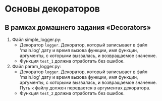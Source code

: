 # Основы декораторов
## В рамках домашнего задания «Decorators»


1. Файл simple_logger.py:
   - Декоратор `logger`. Декоратор, который записывает в файл 'main.log'  дату и время вызова функции, имя функции, аргументы, с которыми вызвалась, и возвращаемое значение. 
   - Функция `test_1` должна отработать без ошибок.
2. Файл param_logger.py:
   - Декоратор `logger`. Декоратор, который записывает в файл 'main.log'  дату и время вызова функции, имя функции, аргументы, с которыми вызвалась, и возвращаемое значение. Путь к файлу должен передается в аргументах декоратора.
   - Функция `test_2` должна отработать без ошибок.


